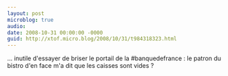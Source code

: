 ```yaml
---
layout: post
microblog: true
audio: 
date: 2008-10-31 00:00:00 -0000
guid: http://xtof.micro.blog/2008/10/31/t984318323.html
---
```

... inutile d'essayer de briser le portail de la #banquedefrance : le patron du bistro d'en face m'a dit que les caisses sont vides ?
